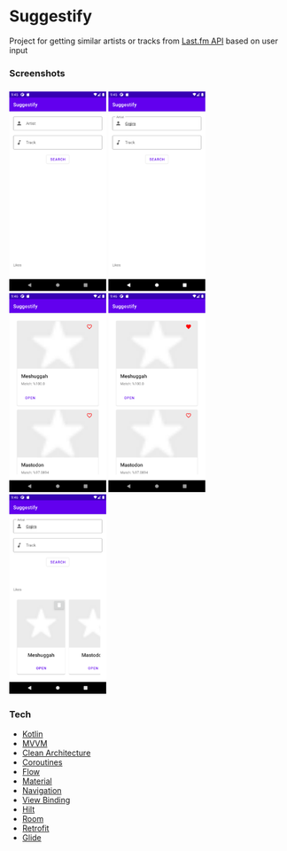 # Suggestify

Project for getting similar artists or tracks from [Last.fm API](https://www.last.fm/api) based on user input 

<h3>Screenshots<h3>
<img src="/Screenshots/1.png" width="175">  <img src="/Screenshots/2.png" width="175">  <img src="/Screenshots/3.png" width="175">  <img src="/Screenshots/4.png" width="175">  <img src="/Screenshots/5.png" width="175">



<h3>Tech</h3>

* [Kotlin](https://kotlinlang.org/) 
* [MVVM](https://developer.android.com/jetpack/guide)
* [Clean Architecture](https://blog.cleancoder.com/uncle-bob/2012/08/13/the-clean-architecture.html)
* [Coroutines](https://kotlinlang.org/docs/coroutines-overview.html)
* [Flow](https://developer.android.com/kotlin/flow)
* [Material](https://material.io/develop/android)
* [Navigation](https://developer.android.com/guide/navigation/navigation-getting-started)
* [View Binding](https://developer.android.com/topic/libraries/view-binding)
* [Hilt](https://dagger.dev/hilt/)
* [Room](https://developer.android.com/training/data-storage/room)
* [Retrofit](https://square.github.io/retrofit/)
* [Glide](https://bumptech.github.io/glide/)

